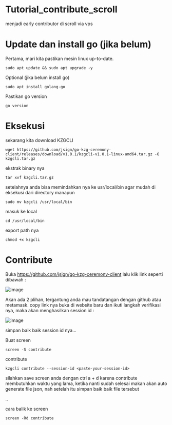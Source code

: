 # Tutorial_contribute_scroll
menjadi early contributor di scroll via vps

# Update dan install go (jika belum)
Pertama, mari kita pastikan mesin linux up-to-date.
```
sudo apt update && sudo apt upgrade -y
```
Optional (jika belum install go)
```
sudo apt install golang-go
```
Pastikan go version
```
go version
```

# Eksekusi
sekarang kita download KZGCLI
```
wget https://github.com/jsign/go-kzg-ceremony-client/releases/download/v1.0.1/kzgcli-v1.0.1-linux-amd64.tar.gz -O kzgcli.tar.gz
```
ekstrak binary nya
```
tar xvf kzgcli.tar.gz
```
setelahnya anda bisa memindahkan nya ke usr/local/bin agar mudah di eksekusi dari directory manapun
```
sudo mv kzgcli /usr/local/bin
```
masuk ke local
```
cd /usr/local/bin
```
export path nya
```
chmod +x kzgcli
```

# Contribute
Buka https://github.com/jsign/go-kzg-ceremony-client lalu klik link seperti dibawah :

![image](https://user-images.githubusercontent.com/41656124/212543362-6dc3db17-6c97-4fee-abf9-e9b9e58c12fe.png)

Akan ada 2 plihan, tergantung anda mau tandatangan dengan github atau metamask.
copy link nya buka di website baru dan ikuti langkah verifikasi nya, maka akan menghasilkan session id :

![image](https://user-images.githubusercontent.com/41656124/212543700-93fe1d90-2572-4ec7-8e0d-13f92125e751.png)

simpan baik baik session id nya...

Buat screen
```
screen -S contribute
```
contribute
```
kzgcli contribute --session-id <paste-your-session-id>
```
silahkan save screen anda dengan ctrl a + d karena contribute membutuhkan waktu yang lama, 
ketika nanti sudah selesai makan akan auto generate file json, nah setelah itu simpan baik baik file tersebut

..

cara balik ke screen 
```
screen -Rd contribute
```

